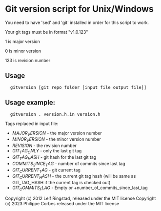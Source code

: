 # Git version script for Unix/Windows

You need to have 'sed' and 'git' installed in order for this script to work.


Your git tags must be in format "v1.0.123"

1 is major version

0 is minor version

123 is revision number

## Usage 
<pre>
  gitversion [git_repo_folder [input_file output_file]]
</pre>
## Usage example:

<pre>
  gitversion . version.h.in version.h
</pre>

Tags replaced in input file:
* $MAJOR_VERSION$     - the major version number
* $MINOR_VERSION$     - the minor version number
* $REVISION$          - the revision number
* $GIT_TAG_ONLY$      - only the last git tag
* $GIT_TAG_HASH$      - git hash for the last git tag
* $COMMITS_SINCE_TAG$ - number of commits since last tag
* $GIT_CURRENT_TAG$   - git current tag
* $GIT_CURRENT_HASH$  - the current git tag hash 
                       (will be same as GIT_TAG_HASH if the current tag is checked out)
* $GIT_COMMITS_FLAG$  - Empty or +number_of_commits_since_last_tag

Copyright (c) 2012 Leif Ringstad, released under the MIT license
Copyright (c) 2023 Philippe Corbes released under the MIT license
